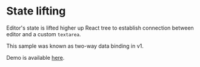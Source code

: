 # State lifting

Editor's state is lifted higher up React tree to establish connection between editor and a custom `textarea`.

This sample was known as two-way data binding in v1.

Demo is available [here](https://githubbox.com/ckeditor/ckeditor4-react/tree/master/samples/state-lifting).
